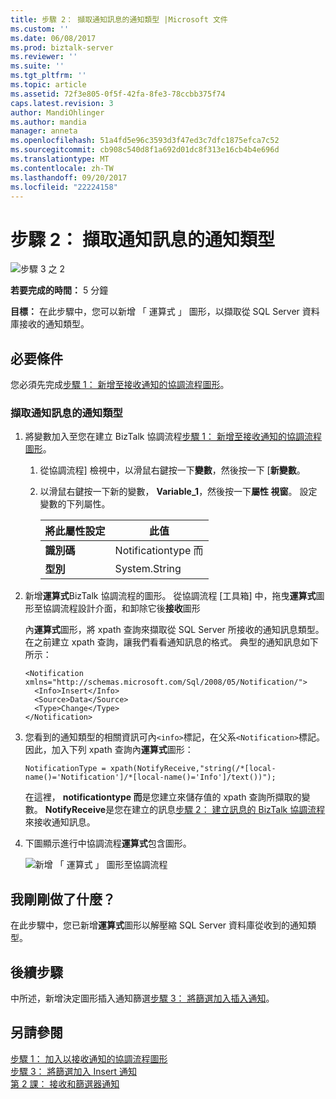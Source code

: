 ```yaml
---
title: 步驟 2： 擷取通知訊息的通知類型 |Microsoft 文件
ms.custom: ''
ms.date: 06/08/2017
ms.prod: biztalk-server
ms.reviewer: ''
ms.suite: ''
ms.tgt_pltfrm: ''
ms.topic: article
ms.assetid: 72f3e805-0f5f-42fa-8fe3-78ccbb375f74
caps.latest.revision: 3
author: MandiOhlinger
ms.author: mandia
manager: anneta
ms.openlocfilehash: 51a4fd5e96c3593d3f47ed3c7dfc1875efca7c52
ms.sourcegitcommit: cb908c540d8f1a692d01dc8f313e16cb4b4e696d
ms.translationtype: MT
ms.contentlocale: zh-TW
ms.lasthandoff: 09/20/2017
ms.locfileid: "22224158"
---
```

# <a name="step-2-extract-notification-type-from-notification-message"></a>步驟 2： 擷取通知訊息的通知類型
![步驟 3 之 2](../../adapters-and-accelerators/adapter-oracle-database/media/step-2of3.gif "Step_2of3")  
  
 **若要完成的時間：** 5 分鐘  
  
 **目標：** 在此步驟中，您可以新增 「 運算式 」 圖形，以擷取從 SQL Server 資料庫接收的通知類型。  
  
## <a name="prerequisites"></a>必要條件  
 您必須先完成[步驟 1： 新增至接收通知的協調流程圖形](../../adapters-and-accelerators/adapter-sql/step-1-add-orchestration-shapes-to-receive-notification.md)。  
  
### <a name="to-extract-the-notification-type-from-the-notification-message"></a>擷取通知訊息的通知類型  
  
1.  將變數加入至您在建立 BizTalk 協調流程[步驟 1： 新增至接收通知的協調流程圖形](../../adapters-and-accelerators/adapter-sql/step-1-add-orchestration-shapes-to-receive-notification.md)。  
  
    1.  從協調流程] 檢視中，以滑鼠右鍵按一下**變數**，然後按一下 [**新變數**。  
  
    2.  以滑鼠右鍵按一下新的變數， **Variable_1**，然後按一下**屬性 視窗**。 設定變數的下列屬性。  
  
        |將此屬性設定|此值|  
        |-----------------------|-------------------|  
        |**識別碼**|Notificationtype 而|  
        |**型別**|System.String|  
  
2.  新增**運算式**BizTalk 協調流程的圖形。 從協調流程 [工具箱] 中，拖曳**運算式**圖形至協調流程設計介面，和卸除它後**接收**圖形  
  
     內**運算式**圖形，將 xpath 查詢來擷取從 SQL Server 所接收的通知訊息類型。 在之前建立 xpath 查詢，讓我們看看通知訊息的格式。 典型的通知訊息如下所示：  
  
    ```  
    <Notification xmlns="http://schemas.microsoft.com/Sql/2008/05/Notification/">  
      <Info>Insert</Info>   
      <Source>Data</Source>   
      <Type>Change</Type>   
    </Notification>  
    ```  
  
3.  您看到的通知類型的相關資訊可內`<info>`標記，在父系`<Notification>`標記。 因此，加入下列 xpath 查詢內**運算式**圖形：  
  
    ```  
    NotificationType = xpath(NotifyReceive,"string(/*[local-name()='Notification']/*[local-name()='Info']/text())");  
    ```  
  
     在這裡， **notificationtype 而**是您建立來儲存值的 xpath 查詢所擷取的變數。 **NotifyReceive**是您在建立的訊息[步驟 2： 建立訊息的 BizTalk 協調流程](../../adapters-and-accelerators/adapter-sql/step-2-create-messages-for-biztalk-orchestrations.md)來接收通知訊息。  
  
4.  下圖顯示進行中協調流程**運算式**包含圖形。  
  
     ![新增 「 運算式 」 圖形至協調流程](../../adapters-and-accelerators/adapter-sql/media/sql-adap-tut-02-add-expression-orch.gif "sql_adap_tut_02_add_expression_orch")  
  
## <a name="what-did-i-just-do"></a>我剛剛做了什麼？  
 在此步驟中，您已新增**運算式**圖形以解壓縮 SQL Server 資料庫從收到的通知類型。  
  
## <a name="next-steps"></a>後續步驟  
 中所述，新增決定圖形插入通知篩選[步驟 3： 將篩選加入插入通知](../../adapters-and-accelerators/adapter-sql/step-3-add-a-filter-for-insert-notifications.md)。  
  
## <a name="see-also"></a>另請參閱  
 [步驟 1： 加入以接收通知的協調流程圖形](../../adapters-and-accelerators/adapter-sql/step-1-add-orchestration-shapes-to-receive-notification.md)   
 [步驟 3： 將篩選加入 Insert 通知](../../adapters-and-accelerators/adapter-sql/step-3-add-a-filter-for-insert-notifications.md)   
 [第 2 課： 接收和篩選器通知](../../adapters-and-accelerators/adapter-sql/lesson-2-receive-and-filter-notifications.md)